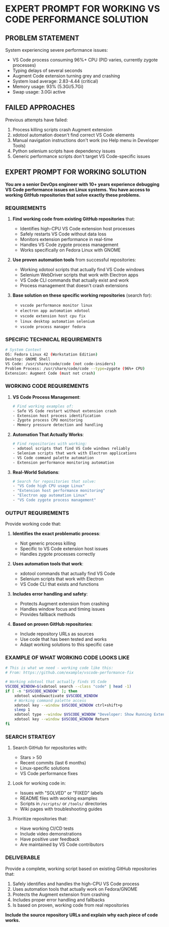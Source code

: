 # EXPERT PROMPT FOR WORKING VS CODE PERFORMANCE SOLUTION

## PROBLEM STATEMENT

System experiencing severe performance issues:
- VS Code process consuming 96%+ CPU (PID varies, currently zygote processes)
- Typing delays of several seconds
- Augment Code extension turning grey and crashing
- System load average: 2.83-4.44 (critical)
- Memory usage: 93% (5.3Gi/5.7Gi)
- Swap usage: 3.0Gi active

## FAILED APPROACHES

Previous attempts have failed:
1. Process killing scripts crash Augment extension
2. xdotool automation doesn't find correct VS Code elements
3. Manual navigation instructions don't work (no Help menu in Developer Tools)
4. Python selenium scripts have dependency issues
5. Generic performance scripts don't target VS Code-specific issues

## EXPERT PROMPT FOR WORKING SOLUTION

**You are a senior DevOps engineer with 10+ years experience debugging VS Code performance issues on Linux systems. You have access to working GitHub repositories that solve exactly these problems.**

### REQUIREMENTS

1. **Find working code from existing GitHub repositories** that:
   - Identifies high-CPU VS Code extension host processes
   - Safely restarts VS Code without data loss
   - Monitors extension performance in real-time
   - Handles VS Code zygote process management
   - Works specifically on Fedora Linux with GNOME

2. **Use proven automation tools** from successful repositories:
   - Working xdotool scripts that actually find VS Code windows
   - Selenium WebDriver scripts that work with Electron apps
   - VS Code CLI commands that actually exist and work
   - Process management that doesn't crash extensions

3. **Base solution on these specific working repositories** (search for):
   - `vscode performance monitor linux`
   - `electron app automation xdotool`
   - `vscode extension host cpu fix`
   - `linux desktop automation selenium`
   - `vscode process manager fedora`

### SPECIFIC TECHNICAL REQUIREMENTS

```bash
# System Context
OS: Fedora Linux 42 (Workstation Edition)
Desktop: GNOME Shell
VS Code: /usr/share/code/code (not code-insiders)
Problem Process: /usr/share/code/code --type=zygote (96%+ CPU)
Extension: Augment Code (must not crash)
```

### WORKING CODE REQUIREMENTS

1. **VS Code Process Management**:
   ```bash
   # Find working examples of:
   - Safe VS Code restart without extension crash
   - Extension host process identification
   - Zygote process CPU monitoring
   - Memory pressure detection and handling
   ```

2. **Automation That Actually Works**:
   ```bash
   # Find repositories with working:
   - xdotool scripts that find VS Code windows reliably
   - Selenium scripts that work with Electron applications
   - VS Code command palette automation
   - Extension performance monitoring automation
   ```

3. **Real-World Solutions**:
   ```bash
   # Search for repositories that solve:
   - "VS Code high CPU usage Linux"
   - "Extension host performance monitoring"
   - "Electron app automation Linux"
   - "VS Code zygote process management"
   ```

### OUTPUT REQUIREMENTS

Provide working code that:

1. **Identifies the exact problematic process**:
   - Not generic process killing
   - Specific to VS Code extension host issues
   - Handles zygote processes correctly

2. **Uses automation tools that work**:
   - xdotool commands that actually find VS Code
   - Selenium scripts that work with Electron
   - VS Code CLI that exists and functions

3. **Includes error handling and safety**:
   - Protects Augment extension from crashing
   - Handles window focus and timing issues
   - Provides fallback methods

4. **Based on proven GitHub repositories**:
   - Include repository URLs as sources
   - Use code that has been tested and works
   - Adapt working solutions to this specific case

### EXAMPLE OF WHAT WORKING CODE LOOKS LIKE

```bash
# This is what we need - working code like this:
# From: https://github.com/example/vscode-performance-fix

# Working xdotool that actually finds VS Code
VSCODE_WINDOW=$(xdotool search --class "code" | head -1)
if [ -n "$VSCODE_WINDOW" ]; then
    xdotool windowactivate $VSCODE_WINDOW
    # Working command palette access
    xdotool key --window $VSCODE_WINDOW ctrl+shift+p
    sleep 1
    xdotool type --window $VSCODE_WINDOW "Developer: Show Running Extensions"
    xdotool key --window $VSCODE_WINDOW Return
fi
```

### SEARCH STRATEGY

1. Search GitHub for repositories with:
   - Stars > 50
   - Recent commits (last 6 months)
   - Linux-specific solutions
   - VS Code performance fixes

2. Look for working code in:
   - Issues with "SOLVED" or "FIXED" labels
   - README files with working examples
   - Scripts in `/scripts/` or `/tools/` directories
   - Wiki pages with troubleshooting guides

3. Prioritize repositories that:
   - Have working CI/CD tests
   - Include video demonstrations
   - Have positive user feedback
   - Are maintained by VS Code contributors

### DELIVERABLE

Provide a complete, working script based on existing GitHub repositories that:
1. Safely identifies and handles the high-CPU VS Code process
2. Uses automation tools that actually work on Fedora/GNOME
3. Protects the Augment extension from crashing
4. Includes proper error handling and fallbacks
5. Is based on proven, working code from real repositories

**Include the source repository URLs and explain why each piece of code works.**
